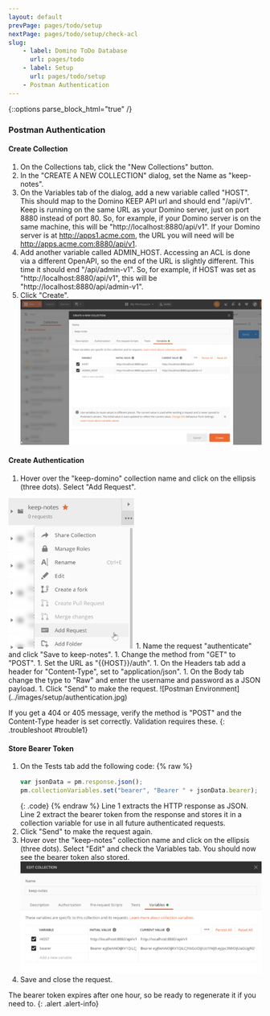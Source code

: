 ```yaml
---
layout: default
prevPage: pages/todo/setup
nextPage: pages/todo/setup/check-acl
slug:
    - label: Domino ToDo Database
      url: pages/todo
    - label: Setup
      url: pages/todo/setup
    - Postman Authentication
---
```


{::options parse_block_html="true" /}

### Postman Authentication

#### Create Collection
1. On the Collections tab, click the "New Collections" button.  
1. In the "CREATE A NEW COLLECTION" dialog, set the Name as "keep-notes".  
1. On the Variables tab of the dialog, add a new variable called "HOST". This should map to the Domino KEEP API url and should end "/api/v1". Keep is running on the same URL as your Domino server, just on port 8880 instead of port 80. So, for example, if your Domino server is on the same machine, this will be "http://localhost:8880/api/v1". If your Domino server is at http://apps1.acme.com, the URL you will need will be http://apps.acme.com:8880/api/v1. 
1. Add another variable called ADMIN_HOST. Accessing an ACL is done via a different OpenAPI, so the end of the URL is slightly different. This time it should end "/api/admin-v1". So, for example, if HOST was set as "http://localhost:8880/api/v1", this will be "http://localhost:8880/api/admin-v1".
1. Click "Create".
![Postman Environment](../images/setup/collection.jpg)

#### Create Authentication
1. Hover over the "keep-domino" collection name and click on the ellipsis (three dots). Select "Add Request".  
<img src="../images/setup/add-request.jpg" alt="Postman Add Request" width="250" />
1. Name the request "authenticate" and click "Save to keep-notes".  
1. Change the method from "GET" to "POST".  
1. Set the URL as "&#123;&#123;HOST&#125;&#125;/auth".  
1. On the Headers tab add a header for "Content-Type", set to "application/json".  
1. On the Body tab change the type to "Raw" and enter the username and password as a JSON payload.
1. Click "Send" to make the request.
![Postman Environment](../images/setup/authentication.jpg)

If you get a 404 or 405 message, verify the method is "POST" and the Content-Type header is set correctly. Validation requires these.
{: .troubleshoot #trouble1}

#### Store Bearer Token
1. On the Tests tab add the following code:
    {% raw %}
    ~~~javascript
    var jsonData = pm.response.json();
    pm.collectionVariables.set("bearer", "Bearer " + jsonData.bearer);
    ~~~
    {: .code}
    {% endraw %}
    Line 1 extracts the HTTP response as JSON. Line 2 extract the bearer token from the response and stores it in a collection variable for use in all future authenticated requests.
1. Click "Send" to make the request again.
1. Hover over the "keep-notes" collection name and click on the ellipsis (three dots). Select "Edit" and check the Variables tab. You should now see the bearer token also stored.
![Bearer token](../images/setup/bearer.jpg)
1. Save and close the request.

The bearer token expires after one hour, so be ready to regenerate it if you need to.
{: .alert .alert-info}